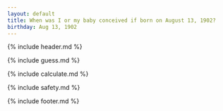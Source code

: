 ```yaml
---
layout: default
title: When was I or my baby conceived if born on August 13, 1902?
birthday: Aug 13, 1902
---
```


{% include header.md %}

{% include guess.md %}

{% include calculate.md %}

{% include safety.md %}

{% include footer.md %}



